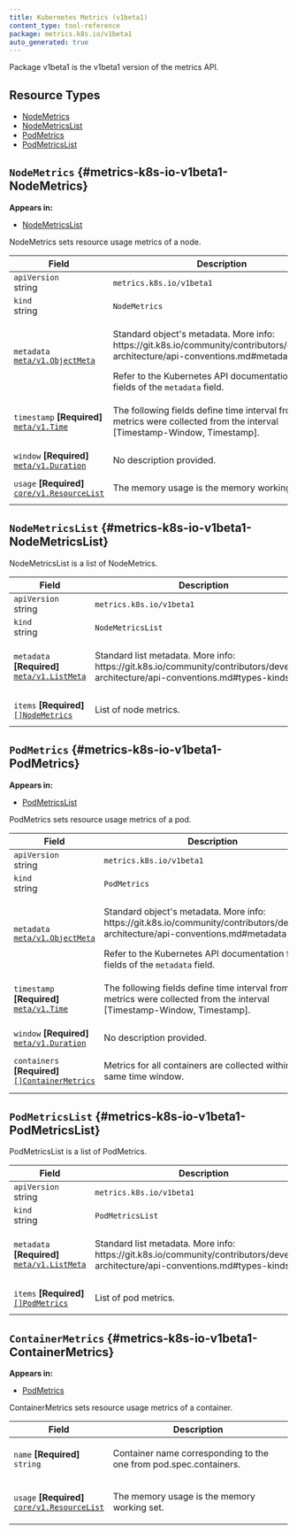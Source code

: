 ```yaml
---
title: Kubernetes Metrics (v1beta1)
content_type: tool-reference
package: metrics.k8s.io/v1beta1
auto_generated: true
---
```

<p>Package v1beta1 is the v1beta1 version of the metrics API.</p>


## Resource Types 


- [NodeMetrics](#metrics-k8s-io-v1beta1-NodeMetrics)
- [NodeMetricsList](#metrics-k8s-io-v1beta1-NodeMetricsList)
- [PodMetrics](#metrics-k8s-io-v1beta1-PodMetrics)
- [PodMetricsList](#metrics-k8s-io-v1beta1-PodMetricsList)
  

## `NodeMetrics`     {#metrics-k8s-io-v1beta1-NodeMetrics}
    

**Appears in:**

- [NodeMetricsList](#metrics-k8s-io-v1beta1-NodeMetricsList)


<p>NodeMetrics sets resource usage metrics of a node.</p>


<table class="table">
<thead><tr><th width="30%">Field</th><th>Description</th></tr></thead>
<tbody>
    
<tr><td><code>apiVersion</code><br/>string</td><td><code>metrics.k8s.io/v1beta1</code></td></tr>
<tr><td><code>kind</code><br/>string</td><td><code>NodeMetrics</code></td></tr>
    
  
<tr><td><code>metadata</code><br/>
<a href="https://kubernetes.io/docs/reference/generated/kubernetes-api/v1.29/#objectmeta-v1-meta"><code>meta/v1.ObjectMeta</code></a>
</td>
<td>
   <p>Standard object's metadata.
More info: https://git.k8s.io/community/contributors/devel/sig-architecture/api-conventions.md#metadata</p>
Refer to the Kubernetes API documentation for the fields of the <code>metadata</code> field.</td>
</tr>
<tr><td><code>timestamp</code> <B>[Required]</B><br/>
<a href="https://kubernetes.io/docs/reference/generated/kubernetes-api/v1.29/#time-v1-meta"><code>meta/v1.Time</code></a>
</td>
<td>
   <p>The following fields define time interval from which metrics were
collected from the interval [Timestamp-Window, Timestamp].</p>
</td>
</tr>
<tr><td><code>window</code> <B>[Required]</B><br/>
<a href="https://pkg.go.dev/k8s.io/apimachinery/pkg/apis/meta/v1#Duration"><code>meta/v1.Duration</code></a>
</td>
<td>
   <span class="text-muted">No description provided.</span></td>
</tr>
<tr><td><code>usage</code> <B>[Required]</B><br/>
<a href="https://kubernetes.io/docs/reference/generated/kubernetes-api/v1.29/#resourcelist-v1-core"><code>core/v1.ResourceList</code></a>
</td>
<td>
   <p>The memory usage is the memory working set.</p>
</td>
</tr>
</tbody>
</table>

## `NodeMetricsList`     {#metrics-k8s-io-v1beta1-NodeMetricsList}
    


<p>NodeMetricsList is a list of NodeMetrics.</p>


<table class="table">
<thead><tr><th width="30%">Field</th><th>Description</th></tr></thead>
<tbody>
    
<tr><td><code>apiVersion</code><br/>string</td><td><code>metrics.k8s.io/v1beta1</code></td></tr>
<tr><td><code>kind</code><br/>string</td><td><code>NodeMetricsList</code></td></tr>
    
  
<tr><td><code>metadata</code> <B>[Required]</B><br/>
<a href="https://kubernetes.io/docs/reference/generated/kubernetes-api/v1.29/#listmeta-v1-meta"><code>meta/v1.ListMeta</code></a>
</td>
<td>
   <p>Standard list metadata.
More info: https://git.k8s.io/community/contributors/devel/sig-architecture/api-conventions.md#types-kinds</p>
</td>
</tr>
<tr><td><code>items</code> <B>[Required]</B><br/>
<a href="#metrics-k8s-io-v1beta1-NodeMetrics"><code>[]NodeMetrics</code></a>
</td>
<td>
   <p>List of node metrics.</p>
</td>
</tr>
</tbody>
</table>

## `PodMetrics`     {#metrics-k8s-io-v1beta1-PodMetrics}
    

**Appears in:**

- [PodMetricsList](#metrics-k8s-io-v1beta1-PodMetricsList)


<p>PodMetrics sets resource usage metrics of a pod.</p>


<table class="table">
<thead><tr><th width="30%">Field</th><th>Description</th></tr></thead>
<tbody>
    
<tr><td><code>apiVersion</code><br/>string</td><td><code>metrics.k8s.io/v1beta1</code></td></tr>
<tr><td><code>kind</code><br/>string</td><td><code>PodMetrics</code></td></tr>
    
  
<tr><td><code>metadata</code><br/>
<a href="https://kubernetes.io/docs/reference/generated/kubernetes-api/v1.29/#objectmeta-v1-meta"><code>meta/v1.ObjectMeta</code></a>
</td>
<td>
   <p>Standard object's metadata.
More info: https://git.k8s.io/community/contributors/devel/sig-architecture/api-conventions.md#metadata</p>
Refer to the Kubernetes API documentation for the fields of the <code>metadata</code> field.</td>
</tr>
<tr><td><code>timestamp</code> <B>[Required]</B><br/>
<a href="https://kubernetes.io/docs/reference/generated/kubernetes-api/v1.29/#time-v1-meta"><code>meta/v1.Time</code></a>
</td>
<td>
   <p>The following fields define time interval from which metrics were
collected from the interval [Timestamp-Window, Timestamp].</p>
</td>
</tr>
<tr><td><code>window</code> <B>[Required]</B><br/>
<a href="https://pkg.go.dev/k8s.io/apimachinery/pkg/apis/meta/v1#Duration"><code>meta/v1.Duration</code></a>
</td>
<td>
   <span class="text-muted">No description provided.</span></td>
</tr>
<tr><td><code>containers</code> <B>[Required]</B><br/>
<a href="#metrics-k8s-io-v1beta1-ContainerMetrics"><code>[]ContainerMetrics</code></a>
</td>
<td>
   <p>Metrics for all containers are collected within the same time window.</p>
</td>
</tr>
</tbody>
</table>

## `PodMetricsList`     {#metrics-k8s-io-v1beta1-PodMetricsList}
    


<p>PodMetricsList is a list of PodMetrics.</p>


<table class="table">
<thead><tr><th width="30%">Field</th><th>Description</th></tr></thead>
<tbody>
    
<tr><td><code>apiVersion</code><br/>string</td><td><code>metrics.k8s.io/v1beta1</code></td></tr>
<tr><td><code>kind</code><br/>string</td><td><code>PodMetricsList</code></td></tr>
    
  
<tr><td><code>metadata</code> <B>[Required]</B><br/>
<a href="https://kubernetes.io/docs/reference/generated/kubernetes-api/v1.29/#listmeta-v1-meta"><code>meta/v1.ListMeta</code></a>
</td>
<td>
   <p>Standard list metadata.
More info: https://git.k8s.io/community/contributors/devel/sig-architecture/api-conventions.md#types-kinds</p>
</td>
</tr>
<tr><td><code>items</code> <B>[Required]</B><br/>
<a href="#metrics-k8s-io-v1beta1-PodMetrics"><code>[]PodMetrics</code></a>
</td>
<td>
   <p>List of pod metrics.</p>
</td>
</tr>
</tbody>
</table>

## `ContainerMetrics`     {#metrics-k8s-io-v1beta1-ContainerMetrics}
    

**Appears in:**

- [PodMetrics](#metrics-k8s-io-v1beta1-PodMetrics)


<p>ContainerMetrics sets resource usage metrics of a container.</p>


<table class="table">
<thead><tr><th width="30%">Field</th><th>Description</th></tr></thead>
<tbody>
    
  
<tr><td><code>name</code> <B>[Required]</B><br/>
<code>string</code>
</td>
<td>
   <p>Container name corresponding to the one from pod.spec.containers.</p>
</td>
</tr>
<tr><td><code>usage</code> <B>[Required]</B><br/>
<a href="https://kubernetes.io/docs/reference/generated/kubernetes-api/v1.29/#resourcelist-v1-core"><code>core/v1.ResourceList</code></a>
</td>
<td>
   <p>The memory usage is the memory working set.</p>
</td>
</tr>
</tbody>
</table>
  